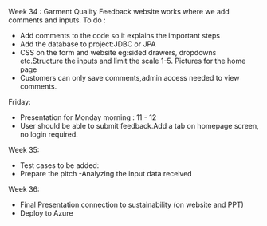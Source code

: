 Week 34 : Garment Quality Feedback website works where we add comments and inputs.
To do :
- Add comments to the code so it explains the important steps
- Add the database to project:JDBC or JPA
- CSS on the form and website eg:sided drawers, dropdowns etc.Structure the inputs and limit the scale 1-5.
  Pictures for the home page
- Customers can only save comments,admin access needed to view comments.

Friday:
- Presentation for Monday morning : 11 - 12
- User should be able to submit feedback.Add a tab on homepage screen, no login required.

Week 35:
- Test cases to be added:
- Prepare the pitch
  -Analyzing the input data received
  
Week 36:
- Final Presentation:connection to sustainability (on website and PPT)
- Deploy to Azure 